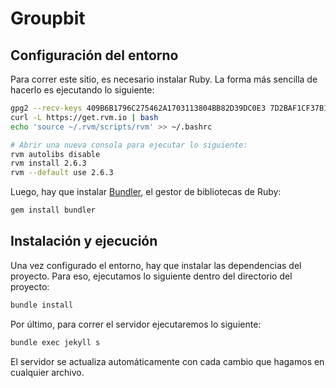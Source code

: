 # Groupbit

## Configuración del entorno

Para correr este sitio, es necesario instalar Ruby. La forma más sencilla de hacerlo es ejecutando lo siguiente:

```bash
gpg2 --recv-keys 409B6B1796C275462A1703113804BB82D39DC0E3 7D2BAF1CF37B13E2069D6956105BD0E739499BDB
curl -L https://get.rvm.io | bash
echo 'source ~/.rvm/scripts/rvm' >> ~/.bashrc 

# Abrir una nueva consola para ejecutar lo siguiente:
rvm autolibs disable
rvm install 2.6.3
rvm --default use 2.6.3
```

Luego, hay que instalar [Bundler](https://bundler.io/), el gestor de bibliotecas de Ruby:

```bash
gem install bundler
```

## Instalación y ejecución

Una vez configurado el entorno, hay que instalar las dependencias del proyecto. Para eso, ejecutamos lo siguiente dentro del directorio del proyecto:

```bash
bundle install
```

Por último, para correr el servidor ejecutaremos lo siguiente:

```bash
bundle exec jekyll s
```

El servidor se actualiza automáticamente con cada cambio que hagamos en cualquier archivo.